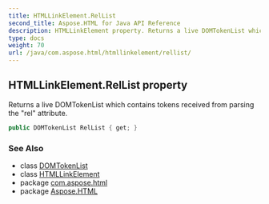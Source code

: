```yaml
---
title: HTMLLinkElement.RelList
second_title: Aspose.HTML for Java API Reference
description: HTMLLinkElement property. Returns a live DOMTokenList which contains tokens received from parsing the rel attribute
type: docs
weight: 70
url: /java/com.aspose.html/htmllinkelement/rellist/
---
```

## HTMLLinkElement.RelList property

Returns a live DOMTokenList which contains tokens received from parsing the "rel" attribute.

```java
public DOMTokenList RelList { get; }
```

### See Also

* class [DOMTokenList](../../../com.aspose.html.collections/domtokenlist/)
* class [HTMLLinkElement](../)
* package [com.aspose.html](../../htmllinkelement/)
* package [Aspose.HTML](../../../)
